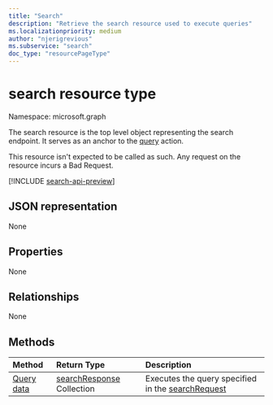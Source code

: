```yaml
---
title: "Search"
description: "Retrieve the search resource used to execute queries"
ms.localizationpriority: medium
author: "njerigrevious"
ms.subservice: "search"
doc_type: "resourcePageType"
---
```


# search resource type

Namespace: microsoft.graph

The search resource is the top level object representing the search endpoint. It serves as an anchor to the [query](../api/search-query.md) action.

This resource isn't expected to be called as such. Any request on the resource incurs a Bad Request.

[!INCLUDE [search-api-preview](../../includes/search-api-preview-signup.md)]

## JSON representation

None

## Properties

None

## Relationships

None

## Methods

| Method       | Return Type | Description |
|:-------------|:------------|:------------|
| [Query data](../api/search-query.md) | [searchResponse](searchresponse.md) Collection| Executes the query specified in the [searchRequest](../resources/searchrequest.md) |

<!-- uuid: 16cd6b66-4b1a-43a1-adaf-3a886856ed98
2019-02-04 14:57:30 UTC -->
<!-- {
  "type": "#page.annotation",
  "description": "Get search",
  "keywords": "",
  "section": "documentation",
  "tocPath": ""
}-->


